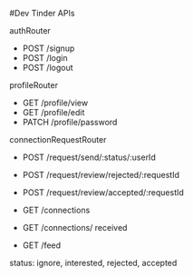 #Dev Tinder APIs

authRouter
- POST /signup
- POST /login
- POST /logout

profileRouter
- GET /profile/view
- GET /profile/edit
- PATCH /profile/password

connectionRequestRouter
- POST /request/send/:status/:userId
- POST /request/review/rejected/:requestId
- POST /request/review/accepted/:requestId

- GET /connections
- GET /connections/ received
- GET /feed

status: ignore, interested, rejected, accepted